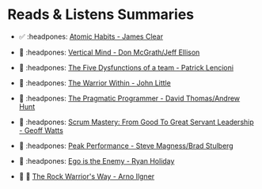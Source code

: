 # Reads & Listens Summaries

- :white_check_mark: :headpones: [Atomic Habits - James Clear](/books/atomic-habits.md) 

- :black_square_button: :headpones: [Vertical Mind - Don McGrath/Jeff Ellison](/books/vertical-mind.md)

- :black_square_button: :headpones: [The Five Dysfunctions of a team - Patrick Lencioni](/books/the-five-dysfunctions-of-a-team.md)

- :black_square_button: :headpones: [The Warrior Within - John Little](/books/the-warrior-within.md)

- :black_square_button: :headpones: [The Pragmatic Programmer - David Thomas/Andrew Hunt](/books/the-pragmatic-programmer.md)

- :black_square_button: :headpones: [Scrum Mastery: From Good To Great Servant Leadership - Geoff Watts](/books/scrum-mastery-from-good-to-great-servant-leadership.md)

- :black_square_button: :headpones: [Peak Performance - Steve Magness/Brad Stulberg](/books/peak-performance.md)

- :black_square_button: :headpones: [Ego is the Enemy - Ryan Holiday](/books/ego-is-the-enemy.md)

- :black_square_button: :book: [The Rock Warrior's Way - Arno Ilgner](/books/the-rock-warrior-way.md)
